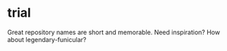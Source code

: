 # trial
Great repository names are short and memorable. Need inspiration? How about legendary-funicular?
